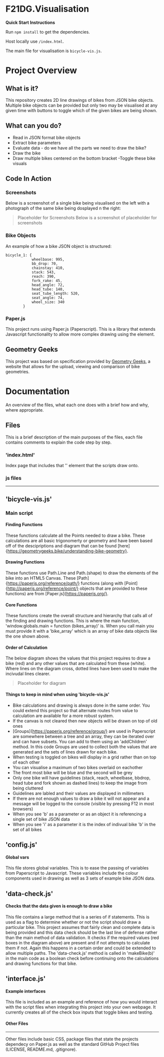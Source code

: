 # F21DG.Visualisation

**Quick Start Instructions**

Run `npm install` to get the dependencies.

Host locally use `/index.html`.

The main file for visualisation is `bicycle-vis.js`.

Project Overview
======

What is it?
------
This repository creates 2D line drawings of bikes from JSON bike objects. Multiple bike objects can be provided but only two may be visualised at any given time with buttons to toggle which of the given bikes are being shown.

What can you do?
------
- Read in JSON format bike objects
- Extract bike parameters
- Evaluate data - do we have all the parts we need to draw the bike?
- Draw the bike
- Draw multiple bikes centered on the bottom bracket
-Toggle these bike visuals

Code In Action
------
### Screenshots
Below is a screenshot of a single bike being visualised on the left with a photograph of the same bike being dosplayed n the right:
> Placeholder for Screenshots
Below is a screenshot of 
> placeholder for screenshots

### Bike Objects
An example of how a bike JSON object is structured:
~~~~
bicycle_1: {
            wheelbase: 995,
            bb_drop: 70,
            chainstay: 410,
            stack: 543,
            reach: 390,
            fork_rake: 45,
            head_angle: 72,
            head_tube: 140,
            seat_tube_length: 520,
            seat_angle: 74,
            wheel_size: 340
        }
~~~~

### Paper.js
This project runs using Paper.js (Paperscript). This is a library that extends Javascript functionality to allow more complex drawing using the <canvas> element.

Geometry Geeks
------
This project was based on specification provided by [Geometry Geeks](https://geometrygeeks.bike "Geometry Geek's Website"), a website that allows for the upload, viewing and comparison of bike geometries.

Documentation
======
An overview of the files, what each one does with a brief how and why, where appropriate.

Files 
------
This is a brief description of the main purposes of the files, each file contains comments to explain the code step by step.

### 'index.html'
Index page that includes that '<canvas>' element that the scripts draw onto.

### js files
------

## 'bicycle-vis.js'
### Main script

#### Finding Functions
These functions calculate all the Points needed to draw a bike.
These calculations are all basic trigonomerty or geometry and have been based off of the descipriptions and diagram that can be found [here]{https://geometrygeeks.bike/understanding-bike-geometry}.
#### Drawing Functions
These functions use Path.Line and Path.(shape) to draw the elements of the bike into an HTML5 Canvas. These [Path]{https://paperjs.org/reference/path/} functions (along with [Point]{http://paperjs.org/reference/point/} objects that are provided to these functions) are from [Paper.js]{https://paperjs.org/}.
#### Core Functions
These functions create the overall structure and hierarchy that calls all of the finding and drawing functions.
This is where the main function, 'window.globals.main = function (bikes_array)' is. When you call main you must provide it with a 'bike_array' which is an array of bike data objects like the one shown above.

#### Order of Calculation
The below diagram shows the values that this project requires to draw a bike (red) and any other values that are calculated from these (white). Where lines on the diagram cross, dotted lines have been used to make the incivudal lines clearer.
> Placeholder for diagram

#### Things to keep in mind when using 'bicycle-vis.js'
- Bike calculations and drawing is always done in the same order. You could extend this project so that alternate routes from value to calculation are available for a more robust system.
- If the canvas is not cleared then new objects will be drawn on top of old ones
- [Groups]{https://paperjs.org/reference/group/} are used in Paperscript are somewhere between a tree and an array, they can be iterated over and can have subsets. You can add to them using an 'addChildren' method. In this code Groups are used to collect both the values that are generated and the sets of lines drawn for each bike.
- When testing is toggled on bikes will display in a grid rather than on top of each other
- You can visualise a maximum of two bikes overlaid on eachother
- The front most bike will be blue and the second will be grey
- Only one bike will have guidelines (stack, reach, wheelbase, bbdrop, head tube and fork shown as dashed lines) to keep the image from being cluttered
- Guidelines are labled and their values are displayed in millimeters
- If there are not enough values to draw a bike it will not appear and a message will be logged to the console (visible by pressing F12 in most browsers)
- When you see 'b' as a parameter or as an object it is referencing a single set of bike JSON data
- When you see 'i' as a parameter it is the index of indivual bike 'b' in the set of all bikes

## 'config.js'
#### Global vars
This file stores global variables. This is to ease the passing of variables from Paperscript to Javascript. These variables include the colour components used in drawing as well as 3 sets of example bike JSON data.

## 'data-check.js'
#### Checks that the data given is enough to draw a bike
This file contains a large method that is a series of if statements. This is used as a flag to determine whether or not the script should draw a particular bike. This project assumes that fairly clean and complete data is being provided and this data check should be the last line of defense rather than the main method of data validation. It checks if the required values (red boxes in the diagram above) are present and if not attempts to calculate them if not. Again this happens in a certain order and could be extended to allow multiple paths. The 'data-check.js' method is called in 'makeBike(b)' in the main code as a boolean check before continuing onto the calculations and drawing functions for that bike.

## 'interface.js'
#### Example interfaces
This file is included as an example and reference of how you would interact with the script files when integrating this project into your own webpage. It currently creates all of the check box inputs that toggle bikes and testing.

#### Other Files
------
Other files include basic CSS, package files that state the projects dependecy on Paper.js as well as the standard GitHub Project files (LICENSE, README.md, .gitignore).
